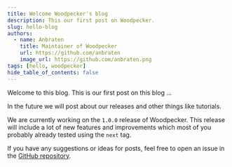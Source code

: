 ```yaml
---
title: Welcome Woodpecker's blog
description: This our first post on Woodpecker.
slug: hello-blog
authors:
  - name: Anbraten
    title: Maintainer of Woodpecker
    url: https://github.com/anbraten
    image_url: https://github.com/anbraten.png
tags: [hello, woodpecker]
hide_table_of_contents: false
---
```


Welcome to this blog. This is our first post on this blog ...

<!--truncate-->

In the future we will post about our releases and other things like tutorials.

We are currently working on the `1.0.0` release of Woodpecker. This release will include a lot of new features and improvements which most of you probably already tested using the `next` tag.

If you have any suggestions or ideas for posts, feel free to open an issue in the [GitHub repository](https://github.com/woodpecker-ci/woodpecker).
